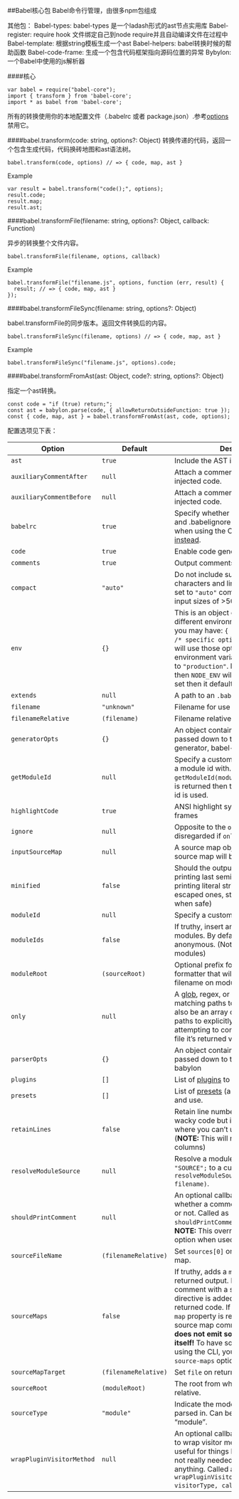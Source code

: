 ##Babel核心包
Babel命令行管理，由很多npm包组成

其他包：
Babel-types: babel-types 是一个ladash形式的ast节点实用库
Babel-register: require hook 文件绑定自己到node require并且自动编译文件在过程中
Babel-template: 根据string模板生成一个ast
Babel-helpers: babel转换时候的帮助函数
Babel-code-frame: 生成一个包含代码框架指向源码位置的异常
Bybylon: 一个Babel中使用的js解析器

####核心
```
var babel = require("babel-core");
import { transform } from 'babel-core';
import * as babel from 'babel-core';
```
所有的转换使用你的本地配置文件（.babelrc 或者 package.json）.参考<a href='http://babeljs.io/docs/core-packages/#options'>options</a>禁用它。

####babel.transform(code: string, options?: Object)
转换传递的代码，返回一个包含生成代码，代码换砖地图和ast语法树。
```
babel.transform(code, options) // => { code, map, ast }
```
Example
```
var result = babel.transform("code();", options);
result.code;
result.map;
result.ast;
```

####babel.transformFile(filename: string, options?: Object, callback: Function)

异步的转换整个文件内容。

```
babel.transformFile(filename, options, callback)
```
Example
```
babel.transformFile("filename.js", options, function (err, result) {
  result; // => { code, map, ast }
});
```

####babel.transformFileSync(filename: string, options?: Object)

babel.transformFile的同步版本。返回文件转换后的内容。
```
babel.transformFileSync(filename, options) // => { code, map, ast }
```
Example
```
babel.transformFileSync("filename.js", options).code;
```

####babel.transformFromAst(ast: Object, code?: string, options?: Object)

指定一个ast转换。
```
const code = "if (true) return;";
const ast = babylon.parse(code, { allowReturnOutsideFunction: true });
const { code, map, ast } = babel.transformFromAst(ast, code, options);
```

配置选项见下表：

<table>
    <thead>
    <tr>
        <th>Option</th>
        <th>Default</th>
        <th>Description</th>
    </tr>
    </thead>
    <tbody>
    <tr>
        <td><code class="highlighter-rouge">ast</code></td>
        <td><code class="highlighter-rouge">true</code></td>
        <td>Include the AST in the returned object</td>
    </tr>
    <tr>
        <td><code class="highlighter-rouge">auxiliaryCommentAfter</code></td>
        <td><code class="highlighter-rouge">null</code></td>
        <td>Attach a comment after all non-user injected code.</td>
    </tr>
    <tr>
        <td><code class="highlighter-rouge">auxiliaryCommentBefore</code></td>
        <td><code class="highlighter-rouge">null</code></td>
        <td>Attach a comment before all non-user injected code.</td>
    </tr>
    <tr>
        <td><code class="highlighter-rouge">babelrc</code></td>
        <td><code class="highlighter-rouge">true</code></td>
        <td>Specify whether or not to use .babelrc and .babelignore files. Not available when using the CLI, <a
                href="https://babeljs.io/docs/usage/cli/#babel-ignoring-babelrc">use <code class="highlighter-rouge">--no-babelrc</code>
            instead</a>.
        </td>
    </tr>
    <tr>
        <td><code class="highlighter-rouge">code</code></td>
        <td><code class="highlighter-rouge">true</code></td>
        <td>Enable code generation</td>
    </tr>
    <tr>
        <td><code class="highlighter-rouge">comments</code></td>
        <td><code class="highlighter-rouge">true</code></td>
        <td>Output comments in generated output.</td>
    </tr>
    <tr>
        <td><code class="highlighter-rouge">compact</code></td>
        <td><code class="highlighter-rouge">"auto"</code></td>
        <td>Do not include superfluous whitespace characters and line terminators. When set to <code
                class="highlighter-rouge">"auto"</code> compact is set to <code class="highlighter-rouge">true</code> on
            input sizes of &gt;500KB.
        </td>
    </tr>
    <tr>
        <td><code class="highlighter-rouge">env</code></td>
        <td><code class="highlighter-rouge"><span class="p">{}</span></code></td>
        <td>This is an object of keys that represent different environments. For example, you may have: <code
                class="highlighter-rouge"><span class="p">{</span><span class="w"> </span><span
                class="err">env:</span><span class="w"> </span><span class="err">{</span><span class="w"> </span><span
                class="err">production:</span><span class="w"> </span><span class="err">{</span><span class="w"> </span><span
                class="err">/*</span><span class="w"> </span><span class="err">specific</span><span
                class="w"> </span><span class="err">options</span><span class="w"> </span><span
                class="err">*/</span><span class="w"> </span><span class="p">}</span><span class="w"> </span><span
                class="err">}</span><span class="w"> </span><span class="err">}</span></code> which will use those
            options when the environment variable <code class="highlighter-rouge">BABEL_ENV</code> is set to <code
                    class="highlighter-rouge">"production"</code>. If <code class="highlighter-rouge">BABEL_ENV</code>
            isn’t set then <code class="highlighter-rouge">NODE_ENV</code> will be used, if it’s not set then it
            defaults to <code class="highlighter-rouge">"development"</code></td>
    </tr>
    <tr>
        <td><code class="highlighter-rouge">extends</code></td>
        <td><code class="highlighter-rouge">null</code></td>
        <td>A path to an <code class="highlighter-rouge">.babelrc</code> file to extend</td>
    </tr>
    <tr>
        <td><code class="highlighter-rouge">filename</code></td>
        <td><code class="highlighter-rouge">"unknown"</code></td>
        <td>Filename for use in errors etc.</td>
    </tr>
    <tr>
        <td><code class="highlighter-rouge">filenameRelative</code></td>
        <td><code class="highlighter-rouge">(filename)</code></td>
        <td>Filename relative to <code class="highlighter-rouge">sourceRoot</code>.</td>
    </tr>
    <tr>
        <td><code class="highlighter-rouge">generatorOpts</code></td>
        <td><code class="highlighter-rouge"><span class="p">{}</span></code></td>
        <td>An object containing the options to be passed down to the babel code generator, babel-generator</td>
    </tr>
    <tr>
        <td><code class="highlighter-rouge">getModuleId</code></td>
        <td><code class="highlighter-rouge">null</code></td>
        <td>Specify a custom callback to generate a module id with. Called as <code class="highlighter-rouge">getModuleId(moduleName)</code>.
            If falsy value is returned then the generated module id is used.
        </td>
    </tr>
    <tr>
        <td><code class="highlighter-rouge">highlightCode</code></td>
        <td><code class="highlighter-rouge">true</code></td>
        <td>ANSI highlight syntax error code frames</td>
    </tr>
    <tr>
        <td><code class="highlighter-rouge">ignore</code></td>
        <td><code class="highlighter-rouge">null</code></td>
        <td>Opposite to the <code class="highlighter-rouge">only</code> option. <code
                class="highlighter-rouge">ignore</code> is disregarded if <code class="highlighter-rouge">only</code> is
            specified.
        </td>
    </tr>
    <tr>
        <td><code class="highlighter-rouge">inputSourceMap</code></td>
        <td><code class="highlighter-rouge">null</code></td>
        <td>A source map object that the output source map will be based on.</td>
    </tr>
    <tr>
        <td><code class="highlighter-rouge">minified</code></td>
        <td><code class="highlighter-rouge">false</code></td>
        <td>Should the output be minified (not printing last semicolons in blocks, printing literal string values
            instead of escaped ones, stripping <code class="highlighter-rouge">()</code> from <code
                    class="highlighter-rouge">new</code> when safe)
        </td>
    </tr>
    <tr>
        <td><code class="highlighter-rouge">moduleId</code></td>
        <td><code class="highlighter-rouge">null</code></td>
        <td>Specify a custom name for module ids.</td>
    </tr>
    <tr>
        <td><code class="highlighter-rouge">moduleIds</code></td>
        <td><code class="highlighter-rouge">false</code></td>
        <td>If truthy, insert an explicit id for modules. By default, all modules are anonymous. (Not available for
            <code class="highlighter-rouge">common</code> modules)
        </td>
    </tr>
    <tr>
        <td><code class="highlighter-rouge">moduleRoot</code></td>
        <td><code class="highlighter-rouge">(sourceRoot)</code></td>
        <td>Optional prefix for the AMD module formatter that will be prepend to the filename on module definitions.
        </td>
    </tr>
    <tr>
        <td><code class="highlighter-rouge">only</code></td>
        <td><code class="highlighter-rouge">null</code></td>
        <td>A <a href="https://github.com/isaacs/minimatch">glob</a>, regex, or mixed array of both, matching paths to
            <strong>only</strong> compile. Can also be an array of arrays containing paths to explicitly match. When
            attempting to compile a non-matching file it’s returned verbatim.
        </td>
    </tr>
    <tr>
        <td><code class="highlighter-rouge">parserOpts</code></td>
        <td><code class="highlighter-rouge"><span class="p">{}</span></code></td>
        <td>An object containing the options to be passed down to the babel parser, babylon</td>
    </tr>
    <tr>
        <td><code class="highlighter-rouge">plugins</code></td>
        <td><code class="highlighter-rouge">[]</code></td>
        <td>List of <a href="/docs/plugins/">plugins</a> to load and use.</td>
    </tr>
    <tr>
        <td><code class="highlighter-rouge">presets</code></td>
        <td><code class="highlighter-rouge">[]</code></td>
        <td>List of <a href="/docs/plugins/#presets">presets</a> (a set of plugins) to load and use.</td>
    </tr>
    <tr>
        <td><code class="highlighter-rouge">retainLines</code></td>
        <td><code class="highlighter-rouge">false</code></td>
        <td>Retain line numbers. This will lead to wacky code but is handy for scenarios where you can’t use source
            maps. (<strong>NOTE:</strong> This will not retain the columns)
        </td>
    </tr>
    <tr>
        <td><code class="highlighter-rouge">resolveModuleSource</code></td>
        <td><code class="highlighter-rouge">null</code></td>
        <td>Resolve a module source ie. <code class="highlighter-rouge">import "SOURCE";</code> to a custom value.
            Called as <code class="highlighter-rouge">resolveModuleSource(source, filename)</code>.
        </td>
    </tr>
    <tr>
        <td><code class="highlighter-rouge">shouldPrintComment</code></td>
        <td><code class="highlighter-rouge">null</code></td>
        <td>An optional callback that controls whether a comment should be output or not. Called as <code
                class="highlighter-rouge">shouldPrintComment(commentContents)</code>. <strong>NOTE:</strong> This
            overrides the <code class="highlighter-rouge">comment</code> option when used.
        </td>
    </tr>
    <tr>
        <td><code class="highlighter-rouge">sourceFileName</code></td>
        <td><code class="highlighter-rouge">(filenameRelative)</code></td>
        <td>Set <code class="highlighter-rouge">sources[0]</code> on returned source map.</td>
    </tr>
    <tr>
        <td><code class="highlighter-rouge">sourceMaps</code></td>
        <td><code class="highlighter-rouge">false</code></td>
        <td>If truthy, adds a <code class="highlighter-rouge">map</code> property to returned output. If set to <code
                class="highlighter-rouge">"inline"</code>, a comment with a sourceMappingURL directive is added to the
            bottom of the returned code. If set to <code class="highlighter-rouge">"both"</code> then a <code
                    class="highlighter-rouge">map</code> property is returned as well as a source map comment appended.
            <strong>This does not emit sourcemap files by itself!</strong> To have sourcemaps emitted using the CLI, you
            must pass it the <code class="highlighter-rouge">--source-maps</code> option.
        </td>
    </tr>
    <tr>
        <td><code class="highlighter-rouge">sourceMapTarget</code></td>
        <td><code class="highlighter-rouge">(filenameRelative)</code></td>
        <td>Set <code class="highlighter-rouge">file</code> on returned source map.</td>
    </tr>
    <tr>
        <td><code class="highlighter-rouge">sourceRoot</code></td>
        <td><code class="highlighter-rouge">(moduleRoot)</code></td>
        <td>The root from which all sources are relative.</td>
    </tr>
    <tr>
        <td><code class="highlighter-rouge">sourceType</code></td>
        <td><code class="highlighter-rouge">"module"</code></td>
        <td>Indicate the mode the code should be parsed in. Can be either “script” or “module”.</td>
    </tr>
    <tr>
        <td><code class="highlighter-rouge">wrapPluginVisitorMethod</code></td>
        <td><code class="highlighter-rouge">null</code></td>
        <td>An optional callback that can be used to wrap visitor methods. <strong>NOTE:</strong> This is useful for
            things like introspection, and not really needed for implementing anything. Called as <code
                    class="highlighter-rouge">wrapPluginVisitorMethod(pluginAlias, visitorType, callback)</code>.
        </td>
    </tr>
    </tbody>
</table>